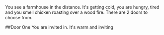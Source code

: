You see a farmhouse in the distance. It's getting cold, you are hungry, tired and you smell chicken roasting over a wood fire. There are 2 doors to choose from.

##Door One
You are invited in. It's warm and inviting


